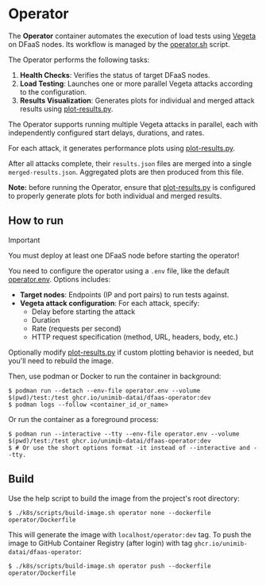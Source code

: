 # Operator

The **Operator** container automates the execution of load tests using
[Vegeta](https://github.com/tsenart/vegeta) on DFaaS nodes. Its workflow is
managed by the [operator.sh](./docker/operator.sh) script.

The Operator performs the following tasks:

1. **Health Checks**: Verifies the status of target DFaaS nodes.
2. **Load Testing**: Launches one or more parallel Vegeta attacks according to
   the configuration.
3. **Results Visualization**: Generates plots for individual and merged attack
   results using [plot-results.py](docker/plot-results.py).

The Operator supports running multiple Vegeta attacks in parallel, each with
independently configured start delays, durations, and rates.

For each attack, it generates performance plots using
[plot-results.py](docker/plot-results.py).

After all attacks complete, their `results.json` files are merged into a single
`merged-results.json`. Aggregated plots are then produced from this file.

**Note:** before running the Operator, ensure that
[plot-results.py](docker/plot-results.py) is configured to properly generate
plots for both individual and merged results.

## How to run

> [!IMPORTANT]
> You must deploy at least one DFaaS node before starting the operator!

You need to configure the operator using a `.env` file, like the default
[operator.env](operator.env). Options includes:

- **Target nodes**: Endpoints (IP and port pairs) to run tests against.
- **Vegeta attack configuration**: For each attack, specify:
  - Delay before starting the attack
  - Duration
  - Rate (requests per second)
  - HTTP request specification (method, URL, headers, body, etc.)

Optionally modify [plot-results.py](docker/plot-results.py) if custom plotting
behavior is needed, but you'll need to rebuild the image.

Then, use podman or Docker to run the container in background:

```console
$ podman run --detach --env-file operator.env --volume $(pwd)/test:/test ghcr.io/unimib-datai/dfaas-operator:dev
$ podman logs --follow <container_id_or_name>
```

Or run the container as a foreground process:

```console
$ podman run --interactive --tty --env-file operator.env --volume $(pwd)/test:/test ghcr.io/unimib-datai/dfaas-operator:dev
$ # Or use the short options format -it instead of --interactive and --tty.
```

## Build

Use the help script to build the image from the project's root directory:

```console
$ ./k8s/scripts/build-image.sh operator none --dockerfile operator/Dockerfile
```

This will generate the image with `localhost/operator:dev` tag. To push the
image to GitHub Container Registry (after login) with tag
`ghcr.io/unimib-datai/dfaas-operator`:

```console
$ ./k8s/scripts/build-image.sh operator push --dockerfile operator/Dockerfile
```
